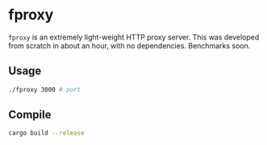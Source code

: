 # fproxy
`fproxy` is an extremely light-weight HTTP proxy server. This was developed from scratch in about an hour, with no dependencies. Benchmarks soon.

## Usage
```sh
./fproxy 3000 # port
```
## Compile
```sh
cargo build --release
```
